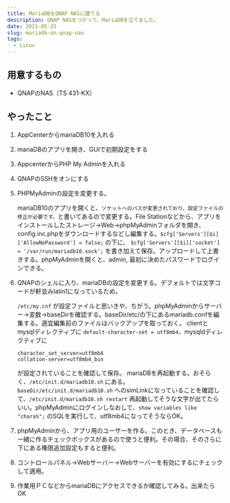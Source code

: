 ```yaml
---
title: MariaDBをQNAP NASに建てる
description: QNAP NASをつかって、MariaDBを立てました。
date: 2021-05-25
slug: mariadb-on-qnap-nas
tags:
  - Linux
---
```

## 用意するもの

- QNAPのNAS（TS 431-KX）

## やったこと

1. AppCenterからmariaDB10を入れる
2. mariaDBのアプリを開き、GUIで初期設定をする
2. AppcenterからPHP My Adminを入れる
3. QNAPのSSHをオンにする
4. PHPMyAdminの設定を変更する。
    
    mariaDB10のアプリを開くと、`ソケットへのパスが変更されており、設定ファイルの修正が必要です。`と書いてあるので変更する。File Stationなどから、アプリをインストールしたストレージ->Web->phpMyAdminフォルダを開き、config.inc.phpをダウンロードするなどし編集する。`$cfg['Servers'][$i]['AllowNoPassword'] = false;` の下に、 `$cfg['Servers'][$i]['socket'] = '/var/run/mariadb10.sock';` を書き加えて保存。アップロードして上書きする。phpMyAdminを開くと、admin, 最初に決めたパスワードでログインできる。

5. QNAPのシェルに入り、mariaDBの設定を変更する。デフォルトでは文字コードが軒並みlatin1になっているため。

    `/etc/my.cnf` が設定ファイルと思いきや、ちがう。phpMyAdminからサーバー->変数->baseDirを確認する。baseDir/etc/の下にあるmariadb.confを編集する。適宜編集前のファイルはバックアップを取っておく。
    clientとmysqlディレクティブに `default-character-set = utf8mb4`、mysqldディレクティブに 
    ```
    character_set_server=utf8mb4
    collation-server=utf8mb4_bin
    ```
    が設定されていることを確認して保存。
    mariaDBを再起動する。おそらく、`/etc/init.d/mariadb10.sh` にある。 `baseDir/etc/init.d/mariadb10.sh` へのsimLinkになっていることを確認して、`/etc/init.d/mariadb10.sh restart` 再起動してそうな文字が出てたらいい。phpMyAdminにログインしなおして、`show variables like "chara%";` のSQLを実行して、utf8mb4になってそうならOK。

6. phpMyAdminから、アプリ用のユーザーを作る。このとき、データベースも一緒に作るチェックボックスがあるので使うと便利。その場合、そのさらに下にある権限追加設定もすると便利。
7. コントロールパネル->Webサーバー->Webサーバーを有効にするにチェックして適用。
8. 作業用ＰＣなどからmariaDBにアクセスできるか確認してみる。出来たらOK
